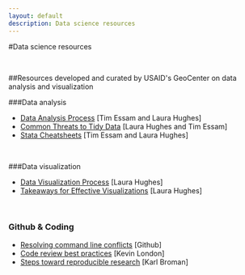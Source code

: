 ```yaml
---
layout: default
description: Data science resources
---
```


#Data science resources

<br>

##Resources developed and curated by USAID's GeoCenter on data analysis and visualization
<br>

###Data analysis
* <a href = "/resources/pdf/Diagram of Analytical Process.pdf" id = "analyticalprocess"
target = "_blank" onclick="trackOutboundLink('DiagramofAnalyticalProcess.pdf');">Data Analysis Process</a> [Tim Essam and Laura Hughes]
* <a href = "/resources/pdf/Threats to tidy data handout.pdf" id = "tidydata"
target = "_blank" onclick="trackOutboundLink('ThreatsToTidyData.pdf');">Common Threats to Tidy Data</a> [Laura Hughes and Tim Essam]
* <a href = "http://geocenter.github.io/StataTraining/portfolio/01_resource/" id = "Stata"
target = "_blank" onclick="trackOutboundLink('Link to Stata Cheatsheets site');">Stata Cheatsheets</a> [Tim Essam and Laura Hughes]
<br>

###Data visualization
* <a href = "/resources/pdf/Data Visualization Process.pdf" id = "visprocess"
target = "_blank" onclick="trackOutboundLink('DataVisualizationProcess.pdf');">Data Visualization Process</a> [Laura Hughes]
* <a href = "/resources/pdf/Takeaways for Good Visualization.pdf"
target = "_blank" onclick="trackOutboundLink('DataVisualizationTakeaways.pdf');">Takeaways for Effective Visualizations</a> [Laura Hughes]
<br>

### Github & Coding

* <a href="https://help.github.com/articles/resolving-a-merge-conflict-from-the-command-line/">Resolving command line conflicts</a> [Github]
* <a href = "https://www.kevinlondon.com/2015/05/05/code-review-best-practices.html">Code review best practices</a> [Kevin London]
* [Steps toward reproducible research](http://kbroman.org/steps2rr/) [Karl Broman]
